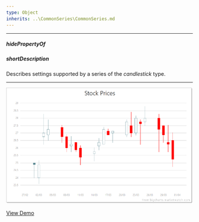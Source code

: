 ```yaml
---
type: Object
inherits: ..\CommonSeries\CommonSeries.md
---
```

---
##### hidePropertyOf

##### shortDescription
Describes settings supported by a series of the *candlestick* type.

---
![DevExtreme HTML5 Charts CandleStickSeriesType](/images/ChartJS/CandleStick.png)

<a href="http://js.devexpress.com/Demos/WidgetsGallery/#demo/chartschartsfinancialseriescandlestick/" class="button orange small fix-width-155" style="margin-right: 20px;" target="_blank">View Demo</a>